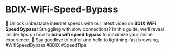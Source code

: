 # BDIX-WiFi-Speed-Bypass
🚀 Unlock unbeatable internet speeds with our latest video on **BDIX WiFi Speed Bypass!** Struggling with slow connections? In this guide, we'll reveal insider tips on how to **bdix wifi speed bypass** to maximize your online experience. 💨 Say goodbye to buffer and hello to lightning-fast browsing,  #WifiSpeedBypass #BDIX #SpeedTips
